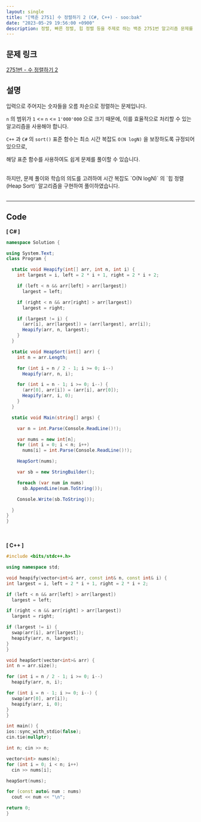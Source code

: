```yaml
---
layout: single
title: "[백준 2751] 수 정렬하기 2 (C#, C++) - soo:bak"
date: "2023-05-29 19:56:00 +0900"
description: 정렬, 빠른 정렬, 힙 정렬 등을 주제로 하는 백준 2751번 알고리즘 문제를 C# 과 C++ 로 풀이 및 해설
---
```


## 문제 링크
  [2751번 - 수 정렬하기 2](https://www.acmicpc.net/problem/2751)

## 설명
입력으로 주어지는 숫자들을 오름 차순으로 정렬하는 문제입니다. <br>

`n` 의 범위가 `1` <= `n` <= `1'000'000` 으로 크기 때문에, 이를 효율적으로 처리할 수 있는 알고리즘을 사용해야 합니다. <br>

`C++` 과 `C#` 의 `sort()` 표준 함수는 최소 시간 복잡도 `O(N logN)` 을 보장하도록 규정되어 있으므로,<br>

해당 표준 함수를 사용하여도 쉽게 문제를 풀이할 수 있습니다. <br>

<br>
하지만, 문제 풀이와 학습의 의도를 고려하여 시간 복잡도 `O(N logN)` 의 `힙 정렬(Heap Sort)` 알고리즘을 구현하여 풀이하였습니다. <br>

<br>

- - -

## Code
<b>[ C# ] </b>
<br>

  ```c#
namespace Solution {

  using System.Text;
  class Program {

    static void Heapify(int[] arr, int n, int i) {
      int largest = i, left = 2 * i + 1, right = 2 * i + 2;

      if (left < n && arr[left] > arr[largest])
        largest = left;

      if (right < n && arr[right] > arr[largest])
        largest = right;

      if (largest != i) {
        (arr[i], arr[largest]) = (arr[largest], arr[i]);
        Heapify(arr, n, largest);
      }
    }

    static void HeapSort(int[] arr) {
      int n = arr.Length;

      for (int i = n / 2 - 1; i >= 0; i--)
        Heapify(arr, n, i);

      for (int i = n - 1; i >= 0; i--) {
        (arr[0], arr[i]) = (arr[i], arr[0]);
        Heapify(arr, i, 0);
      }
    }

    static void Main(string[] args) {

      var n = int.Parse(Console.ReadLine()!);

      var nums = new int[n];
      for (int i = 0; i < n; i++)
        nums[i] = int.Parse(Console.ReadLine()!);

      HeapSort(nums);

      var sb = new StringBuilder();

      foreach (var num in nums)
        sb.AppendLine(num.ToString());

      Console.Write(sb.ToString());

    }
  }
}
  ```
<br><br>
<b>[ C++ ] </b>
<br>

  ```c++
#include <bits/stdc++.h>

using namespace std;

void heapify(vector<int>& arr, const int& n, const int& i) {
  int largest = i, left = 2 * i + 1, right = 2 * i + 2;

  if (left < n && arr[left] > arr[largest])
    largest = left;

  if (right < n && arr[right] > arr[largest])
    largest = right;

  if (largest != i) {
    swap(arr[i], arr[largest]);
    heapify(arr, n, largest);
  }
}

void heapSort(vector<int>& arr) {
  int n = arr.size();

  for (int i = n / 2 - 1; i >= 0; i--)
    heapify(arr, n, i);

  for (int i = n - 1; i >= 0; i--) {
    swap(arr[0], arr[i]);
    heapify(arr, i, 0);
  }
}

int main() {
  ios::sync_with_stdio(false);
  cin.tie(nullptr);

  int n; cin >> n;

  vector<int> nums(n);
  for (int i = 0; i < n; i++)
    cin >> nums[i];

  heapSort(nums);

  for (const auto& num : nums)
    cout << num << "\n";

  return 0;
}
  ```
